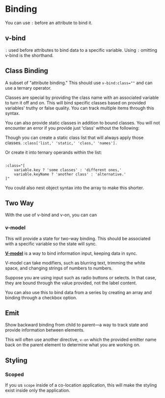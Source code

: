 # Binding

You can use `:` before an attribute to bind it.

## v-bind

`:` used before attributes to bind data to a specific variable.  Using `:` omitting v-bind is the shorthand.

## Class Binding

A subset of "attribute binding." This should use `v-bind:class=""` and can use a ternary operator.

Classes are special by providing the class name with an associated variable to turn it off and on. This will bind specific classes based on provided variables' truthy or false quality. You can track multiple items through this syntax.

You can also provide static classes in addition to bound classes. You will not encounter an error if you provide just 'class' without the following:

Though you can create a static class list that will always apply those classes. `:class['list,' 'static,' 'class,' 'names'].`

Or create it into ternary operands within the list:

```vue

:class="[
    variable.key ? 'some classes' : 'different ones,' 
    variable.keyName ? 'another class' : 'alternative.' 
]"

```

You could also nest object syntax into the array to make this shorter.

## Two Way

With the use of v-bind and v-on, you can can

### v-model

This will provide a state for two-way binding. This should be associated with a specific variable so the state will sync.

[**V-model**](https://vuejs.org/guide/components/v-model.html) is a way to bind information input, keeping data in sync.

V-model can take modifiers, such as blurring text, trimming the white space, and changing strings of numbers to numbers.

Suppose you are using input such as radio buttons or selects. In that case, they are bound through the value provided, not the label content.

You can also use this to bind data from a series by creating an array and binding through a checkbox option.

## Emit

Show backward binding from child to parent—a way to track state and provide information between elements.

This will often use another directive, `v-on` which the provided emitter name back on the parent element to determine what you are working on.

## Styling

### Scoped

If you us `scope` inside of a co-location application, this will make the styling exist inside only the application.

